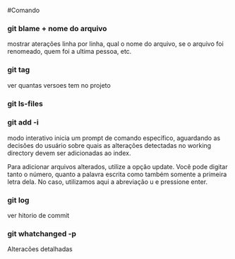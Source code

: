 #Comando

### git blame + nome do arquivo

mostrar aterações linha por linha, qual o nome do arquivo, se o arquivo foi renomeado, quem foi a ultima pessoa, etc.


### git tag 

ver quantas versoes tem no projeto

### git ls-files

### git add -i

modo interativo inicia um prompt de comando específico, aguardando as decisões do usuário sobre quais as alterações detectadas no working directory devem ser adicionadas ao index.

Para adicionar arquivos alterados, utilize a opção update. Você pode digitar tanto o número, quanto a palavra escrita como também somente a primeira letra dela. No caso, utilizamos aqui a abreviação u e pressione enter.

### git log

ver hitorio de commit

### git whatchanged -p

Alteracões detalhadas